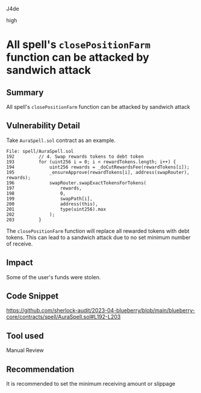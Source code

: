 J4de

high

# All spell's `closePositionFarm` function can be attacked by sandwich attack

## Summary

All spell's `closePositionFarm` function can be attacked by sandwich attack

## Vulnerability Detail

Take `AuraSpell.sol` contract as an example.

```solidity
File: spell/AuraSpell.sol
192         // 4. Swap rewards tokens to debt token
193         for (uint256 i = 0; i < rewardTokens.length; i++) {
194             uint256 rewards = _doCutRewardsFee(rewardTokens[i]);
195             _ensureApprove(rewardTokens[i], address(swapRouter), rewards);
196             swapRouter.swapExactTokensForTokens(
197                 rewards,
198                 0,
199                 swapPath[i],
200                 address(this),
201                 type(uint256).max
202             );
203         }
```

The `closePositionFarm` function will replace all rewarded tokens with debt tokens. This can lead to a sandwich attack due to no set minimum number of receive.

## Impact

Some of the user's funds were stolen.

## Code Snippet

https://github.com/sherlock-audit/2023-04-blueberry/blob/main/blueberry-core/contracts/spell/AuraSpell.sol#L192-L203

## Tool used

Manual Review

## Recommendation

It is recommended to set the minimum receiving amount or slippage
